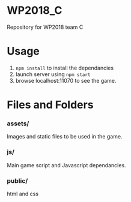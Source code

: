 # WP2018_C
Repository for WP2018 team C


# Usage
1. `npm install` to install the dependancies
2. launch server using `npm start`
3. browse localhost:11070 to see the game.

# Files and Folders
### assets/
Images and static files to be used in the game.
### js/
Main game script and Javascript dependancies.
### public/
html and css
